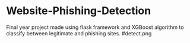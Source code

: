 # Website-Phishing-Detection
Final year project made using flask framework and XGBoost algorithm to classify between legitimate and phishing sites.
#detect.png
